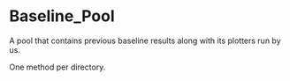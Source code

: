 # Baseline_Pool
A pool that contains previous baseline results along with its plotters run by us.

One method per directory.
